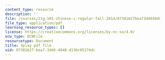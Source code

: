 ```yaml
---
content_type: resource
description: ''
file: /courses/21g-101-chinese-i-regular-fall-2014/07381627bea73d464948d136c05274dc_zGx0aFh8oxk.pdf
file_type: application/pdf
learning_resource_types: []
license: https://creativecommons.org/licenses/by-nc-sa/4.0/
ocw_type: OCWFile
resourcetype: Document
title: 3play pdf file
uid: 07381627-bea7-3d46-4948-d136c05274dc
---
```


